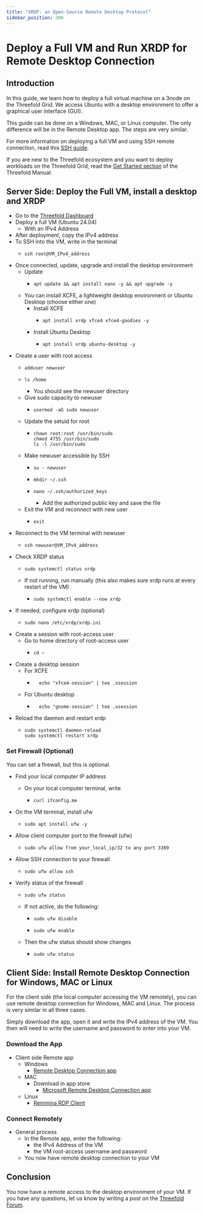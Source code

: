 ```yaml
---
title: "XRDP: an Open-Source Remote Desktop Protocol"
sidebar_position: 306
---
```


<h1> Deploy a Full VM and Run XRDP for Remote Desktop Connection </h1>



## Introduction

In this guide, we learn how to deploy a full virtual machine on a 3node on the Threefold Grid.
We access Ubuntu with a desktop environment to offer a graphical user interface (GUI).

This guide can be done on a Windows, MAC, or Linux computer. The only difference will be in the Remote Desktop app. The steps are very similar.

For more information on deploying a full VM and using SSH remote connection, read this [SSH guide](../../ssh_guide/ssh_guide.md).

If you are new to the Threefold ecosystem and you want to deploy workloads on the Threefold Grid, read the [Get Started section](../../tfgrid3_getstarted.md) of the Threefold Manual.



## Server Side: Deploy the Full VM, install a desktop and XRDP

* Go to the [Threefold Dashboard](https://dashboard.grid.tf/#/)
* Deploy a full VM (Ubuntu 24.04)
  * With an IPv4 Address
* After deployment, copy the IPv4 address
* To SSH into the VM, write in the terminal
  * ``` 
    ssh root@VM_IPv4_address
    ```
* Once connected, update, upgrade and install the desktop environment
  * Update
    * ```
      apt update && apt install nano -y && apt upgrade -y
      ```  
  * You can install XCFE, a lightweight desktop environment or Ubuntu Desktop (choose either one)
    * Install XCFE
      * ```
        apt install xrdp xfce4 xfce4-goodies -y
        ```
    * Install Ubuntu Desktop
      * ```
        apt install xrdp ubuntu-desktop -y
        ```
* Create a user with root access
    * ``` 
      adduser newuser
      ```
    * ``` 
      ls /home
      ```
        * You should see the newuser directory
    * Give sudo capacity to newuser
      * ```
        usermod -aG sudo newuser
        ```
    * Update the setuid for root
      * ```
        chown root:root /usr/bin/sudo
        chmod 4755 /usr/bin/sudo
        ls -l /usr/bin/sudo
        ```
    * Make newuser accessible by SSH
      * ```
        su - newuser
        ```
      * ```
        mkdir ~/.ssh
        ```
      * ```
        nano ~/.ssh/authorized_keys
        ```
        * Add the authorized public key and save the file
  * Exit the VM and reconnect with new user
    * ```
      exit
      ```
* Reconnect to the VM terminal with newuser
    * ``` 
      ssh newuser@VM_IPv4_address
      ```
* Check XRDP status 
  * ```
    sudo systemctl status xrdp
    ```
  * If not running, run manually (this also makes sure xrdp runs at every restart of the VM)
    * ```
      sudo systemctl enable --now xrdp
      ```
* If needed, configure xrdp (optional)
  * ```
    sudo nano /etc/xrdp/xrdp.ini
    ```
* Create a session with root-access user
  * Go to home directory of root-access user
    * ```
      cd ~
      ```
* Create a desktop session
  * For XCFE
    * ``` 
        echo "xfce4-session" | tee .xsession
        ```
  * For Ubuntu desktop
    * ``` 
        echo "gnome-session" | tee .xsession
        ```
* Reload the daemon and restart xrdp
  * ```
    sudo systemctl daemon-reload
    sudo systemctl restart xrdp
    ```

### Set Firewall (Optional)

You can set a firewall, but this is optional.

* Find your local computer IP address
  * On your local computer terminal, write
    * ```
      curl ifconfig.me
      ```

* On the VM terminal, install ufw
  * ```
    sudo apt install ufw -y
    ```
* Allow client computer port to the firewall (ufw)
  * ```
    sudo ufw allow from your_local_ip/32 to any port 3389
    ```
* Allow SSH connection to your firewall
  * ```
    sudo ufw allow ssh
    ```
* Verify status of the firewall
  * ```
    sudo ufw status
    ```
  * If not active, do the following:
    * ```
      sudo ufw disable
      ```
    * ```
      sudo ufw enable
      ```
  * Then the ufw status should show changes
    * ```
      sudo ufw status
      ```


## Client Side: Install Remote Desktop Connection for Windows, MAC or Linux

For the client side (the local computer accessing the VM remotely), you can use remote desktop connection for Windows, MAC and Linux. The process is very similar in all three cases.

Simply download the app, open it and write the IPv4 address of the VM. You then will need to write the username and password to enter into your VM.

### Download the App

* Client side Remote app
  * Windows
    * [Remote Desktop Connection app](https://apps.microsoft.com/store/detail/microsoft-remote-desktop/9WZDNCRFJ3PS?hl=en-ca&gl=ca&rtc=1)
  * MAC
    * Download in app store
      *  [Microsoft Remote Desktop Connection app](https://apps.apple.com/ca/app/microsoft-remote-desktop/id1295203466?mt=12)
  * Linux
    * [Remmina RDP Client](https://remmina.org/)
 
### Connect Remotely

* General process
  * In the Remote app, enter the following:
    * the IPv4 Address of the VM
    * the VM root-access username and password
  * You now have remote desktop connection to your VM



## Conclusion

You now have a remote access to the desktop environment of your VM. If you have any questions, let us know by writing a post on the [Threefold Forum](https://forum.threefold.io/).